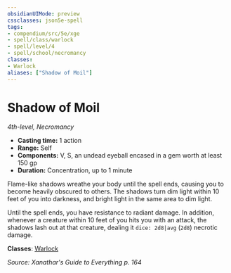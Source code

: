```yaml
---
obsidianUIMode: preview
cssclasses: json5e-spell
tags:
- compendium/src/5e/xge
- spell/class/warlock
- spell/level/4
- spell/school/necromancy
classes:
- Warlock
aliases: ["Shadow of Moil"]
---
```

# Shadow of Moil
*4th-level, Necromancy*  

- **Casting time:** 1 action
- **Range:** Self
- **Components:** V, S, an undead eyeball encased in a gem worth at least 150 gp
- **Duration:** Concentration, up to 1 minute

Flame-like shadows wreathe your body until the spell ends, causing you to become heavily obscured to others. The shadows turn dim light within 10 feet of you into darkness, and bright light in the same area to dim light.

Until the spell ends, you have resistance to radiant damage. In addition, whenever a creature within 10 feet of you hits you with an attack, the shadows lash out at that creature, dealing it `dice: 2d8|avg` (`2d8`) necrotic damage.

**Classes**: [Warlock](4-Resources/Compendium/classes/warlock.md)

*Source: Xanathar's Guide to Everything p. 164*